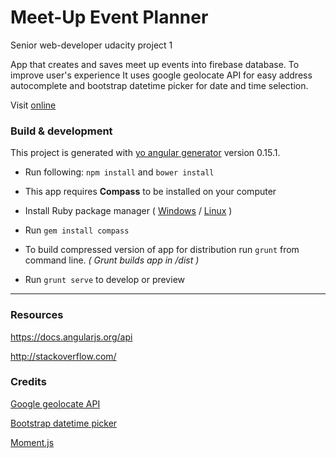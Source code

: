 # Meet-Up Event Planner

Senior web-developer udacity project 1

App that creates and saves meet up events into firebase database.
To improve user's experience It uses google geolocate API for easy address autocomplete and bootstrap datetime picker for date and time selection.

Visit [online](https://webenhanced.co.uk/event-planner/)

### Build & development

This project is generated with [yo angular generator](https://github.com/yeoman/generator-angular)
version 0.15.1.

*  Run following: `npm install` and `bower install`

*  This app requires **Compass** to be installed on your computer

  * Install Ruby package manager ( [Windows](http://rubyinstaller.org/) / [Linux](https://www.ruby-lang.org/en/documentation/installation/) )

  * Run `gem install compass`

*  To build compressed version of app for distribution run `grunt` from command line. _( Grunt builds app in /dist )_

*  Run `grunt serve` to develop or preview

*****

### Resources

https://docs.angularjs.org/api

http://stackoverflow.com/

### Credits
[Google geolocate API](https://developers.google.com/maps/documentation/geolocation/intro)

[Bootstrap datetime picker](https://github.com/smalot/bootstrap-datetimepicker)

[Moment.js](http://momentjs.com/)
